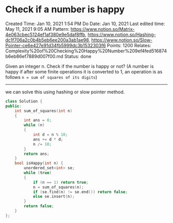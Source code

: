 # Check if a number is happy

Created Time: Jan 10, 2021 1:54 PM
Do Date: Jan 10, 2021
Last edited time: May 11, 2021 9:05 AM
Pattern: https://www.notion.so/Matrix-4e063cbec5124ef1af380e9e5daf8ffb, https://www.notion.so/Hashing-dc1f706a2c0b4b5eb6ee200a3ab1ae98, https://www.notion.so/Slow-Pointer-ce6e427e91d34fb5999dc3b1532303f6
Points: 1200
Relates: Complexity%20of%20Checking%20Happy%20Number%209ef4fed516874b6eb86ef7889d007f00.md
Status: done

Given an integer n. Check if the number is happy or not? (A number is happy if after some finite operations it is converted to 1, an operation is as follows `n = sum of squares of its digits`)

---

we can solve this using hashing or slow pointer method. 

```cpp
class Solution {
public:
    int sum_of_squares(int n)
    {
        int ans = 0; 
        while (n)
        {
            int d = n % 10;
            ans += d * d; 
            n /= 10; 
        }
        return ans; 
    }
    bool isHappy(int n) {
        unordered_set<int> se; 
        while (true)
        {
            if (n == 1) return true; 
            n = sum_of_squares(n); 
            if (se.find(n) != se.end()) return false; 
            else se.insert(n); 
        }
        return false; 
    }
};
```
